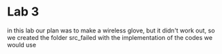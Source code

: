 # Lab 3
in this lab our plan was to make a wireless glove, but it didn't work out, 
so we created the folder src_failed with the implementation of the codes we would use  